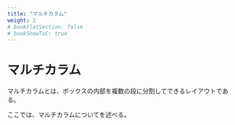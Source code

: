```yaml
---
title: "マルチカラム"
weight: 1
# bookFlatSection: false
# bookShowToC: true
---
```


# マルチカラム

マルチカラムとは、ボックスの内部を複数の段に分割してできるレイアウトである。

ここでは、マルチカラムについてを述べる。


